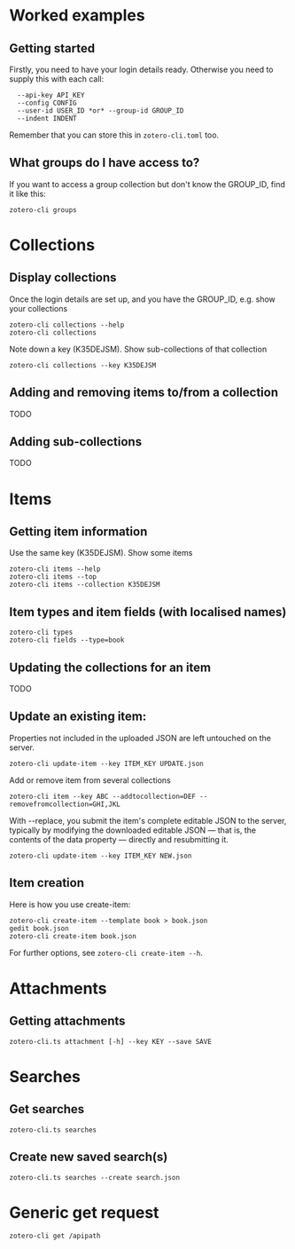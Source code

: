 # Worked examples

## Getting started

Firstly, you need to have your login details ready. Otherwise you need to supply this with each call:

```
  --api-key API_KEY
  --config CONFIG
  --user-id USER_ID *or* --group-id GROUP_ID
  --indent INDENT
```

Remember that you can store this in `zotero-cli.toml` too.

## What groups do I have access to?

If you want to access a group collection but don't know the GROUP_ID, find it like this:

```
zotero-cli groups
```

# Collections

## Display collections

Once the login details are set up, and you have the GROUP_ID, e.g. show your collections

```
zotero-cli collections --help
zotero-cli collections
```

Note down a key (K35DEJSM). Show sub-collections of that collection

```
zotero-cli collections --key K35DEJSM
```

## Adding and removing items to/from a collection

TODO

## Adding sub-collections

TODO

# Items

## Getting item information

Use the same key (K35DEJSM). Show some items

```
zotero-cli items --help
zotero-cli items --top
zotero-cli items --collection K35DEJSM
```

## Item types and item fields (with localised names)

```
zotero-cli types
zotero-cli fields --type=book
```

## Updating the collections for an item

TODO

## Update an existing item:

Properties not included in the uploaded JSON are left untouched on the server.

```
zotero-cli update-item --key ITEM_KEY UPDATE.json
```

Add or remove item from several collections

```
zotero-cli item --key ABC --addtocollection=DEF --removefromcollection=GHI,JKL
```

With --replace, you submit the item's complete editable JSON to the server, typically by modifying the downloaded editable JSON — that is, the contents of the data property — directly and resubmitting it.

```
zotero-cli update-item --key ITEM_KEY NEW.json
```

## Item creation

Here is how you use create-item:

```
zotero-cli create-item --template book > book.json
gedit book.json
zotero-cli create-item book.json
```

For further options, see `zotero-cli create-item --h`.

# Attachments

## Getting attachments

```
zotero-cli.ts attachment [-h] --key KEY --save SAVE
```

# Searches

## Get searches

```
zotero-cli.ts searches
```

## Create new saved search(s)

```
zotero-cli.ts searches --create search.json
```

# Generic get request

```
zotero-cli get /apipath
```
